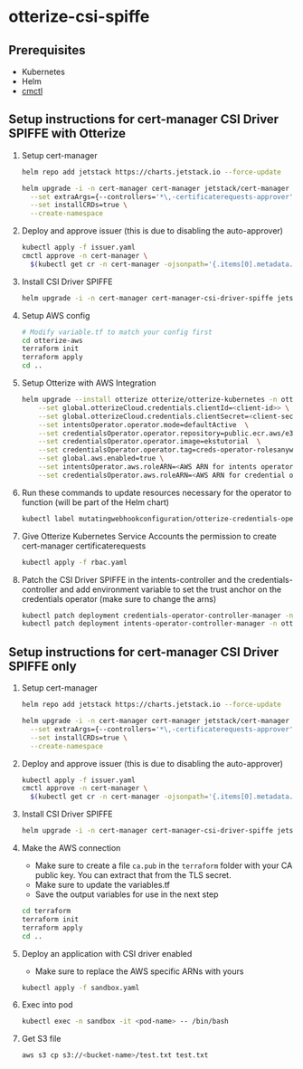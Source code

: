 # otterize-csi-spiffe

## Prerequisites

* Kubernetes
* Helm
* [cmctl](https://cert-manager.io/docs/reference/cmctl/)

## Setup instructions for cert-manager CSI Driver SPIFFE with Otterize

1. Setup cert-manager

    ```bash
    helm repo add jetstack https://charts.jetstack.io --force-update

    helm upgrade -i -n cert-manager cert-manager jetstack/cert-manager \
      --set extraArgs={--controllers='*\,-certificaterequests-approver'} \
      --set installCRDs=true \
      --create-namespace
    ```

1. Deploy and approve issuer (this is due to disabling the auto-approver)

    ```bash
    kubectl apply -f issuer.yaml
    cmctl approve -n cert-manager \
      $(kubectl get cr -n cert-manager -ojsonpath='{.items[0].metadata.name}')
    ```

1. Install CSI Driver SPIFFE

    ```bash
    helm upgrade -i -n cert-manager cert-manager-csi-driver-spiffe jetstack/cert-manager-csi-driver-spiffe -f values.yaml --wait
    ```

1. Setup AWS config

    ```bash
    # Modify variable.tf to match your config first
    cd otterize-aws
    terraform init
    terraform apply
    cd ..
    ```

1. Setup Otterize with AWS Integration

    ```bash
    helm upgrade --install otterize otterize/otterize-kubernetes -n otterize-system --create-namespace \
        --set global.otterizeCloud.credentials.clientId=<client-id>> \
        --set global.otterizeCloud.credentials.clientSecret=<client-secret> \
        --set intentsOperator.operator.mode=defaultActive  \
        --set credentialsOperator.operator.repository=public.ecr.aws/e3b4k2v5 \
        --set credentialsOperator.operator.image=ekstutorial  \
        --set credentialsOperator.operator.tag=creds-operator-rolesanywhere \
        --set global.aws.enabled=true \
        --set intentsOperator.aws.roleARN=<AWS ARN for intents operator role> \
        --set credentialsOperator.aws.roleARN=<AWS ARN for credential operator role>
    ```

1. Run these commands to update resources necessary for the operator to function (will be part of the Helm chart)

    ```bash
    kubectl label mutatingwebhookconfiguration/otterize-credentials-operator-mutating-webhook-configuration app.kubernetes.io/component=credentials-operator app.kubernetes.io/part-of=otterize
    ```

1. Give Otterize Kubernetes Service Accounts the permission to create cert-manager certificaterequests

    ```bash
    kubectl apply -f rbac.yaml
    ```

1. Patch the CSI Driver SPIFFE in the intents-controller and the credentials-controller and add environment variable to set the trust anchor on the credentials operator (make sure to change the arns)

    ```bash
    kubectl patch deployment credentials-operator-controller-manager -n otterize-system --patch-file credentials-operator-patch.yaml
    kubectl patch deployment intents-operator-controller-manager -n otterize-system --patch-file intents-operator-patch.yaml
    ```

## Setup instructions for cert-manager CSI Driver SPIFFE only

1. Setup cert-manager

    ```bash
    helm repo add jetstack https://charts.jetstack.io --force-update

    helm upgrade -i -n cert-manager cert-manager jetstack/cert-manager \
      --set extraArgs={--controllers='*\,-certificaterequests-approver'} \
      --set installCRDs=true \
      --create-namespace
    ```

1. Deploy and approve issuer (this is due to disabling the auto-approver)

    ```bash
    kubectl apply -f issuer.yaml
    cmctl approve -n cert-manager \
      $(kubectl get cr -n cert-manager -ojsonpath='{.items[0].metadata.name}')
    ```

1. Install CSI Driver SPIFFE

    ```bash
    helm upgrade -i -n cert-manager cert-manager-csi-driver-spiffe jetstack/cert-manager-csi-driver-spiffe -f values.yaml --wait
    ```

1. Make the AWS connection
      * Make sure to create a file `ca.pub` in the `terraform` folder with your CA public key. You can extract that from the TLS secret.
      * Make sure to update the variables.tf
      * Save the output variables for use in the next step

      ```bash
      cd terraform
      terraform init
      terraform apply
      cd ..
      ```

1. Deploy an application with CSI driver enabled
    * Make sure to replace the AWS specific ARNs with yours

    ```bash
    kubectl apply -f sandbox.yaml
    ```

1. Exec into pod

    ```bash
    kubectl exec -n sandbox -it <pod-name> -- /bin/bash
    ```

1. Get S3 file

    ```bash
    aws s3 cp s3://<bucket-name>/test.txt test.txt
    ```
